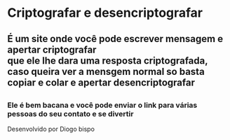  <h1>Criptografar e desencriptografar</h1>
 <h2>É um site onde você pode escrever mensagem e apertar criptografar <br>que ele lhe dara uma resposta criptografada, 
  caso queira ver a mensgem normal so basta copiar e colar e apertar desencriptografar  <h2>
     <h3>Ele é bem bacana e você pode enviar o link para várias pessoas do seu contato e se divertir</h3>
      <p>Desenvolvido por Diogo bispo </p>
        
